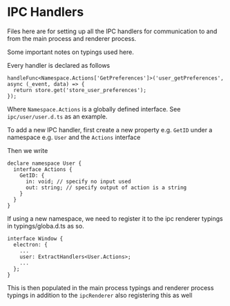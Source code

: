 # IPC Handlers

Files here are for setting up all the IPC handlers for communication to and from the main process and renderer process.

Some important notes on typings used here.

Every handler is declared as follows

```
handleFunc<Namespace.Actions['GetPreferences']>('user_getPreferences', async (_event, data) => {
  return store.get('store_user_preferences');
});
```

Where `Namespace.Actions` is a globally defined interface. See `ipc/user/user.d.ts` as an example.

To add a new IPC handler, first create a new property e.g. `GetID` under a namespace e.g. `User` and the `Actions` interface

Then we write

```
declare namespace User {
  interface Actions {
    GetID: {
      in: void; // specify no input used
      out: string; // specify output of action is a string
    }
  }
}
```

If using a new namespace, we need to register it to the ipc renderer typings in typings/globa.d.ts as so.

```
interface Window {
  electron: {
    ...
    user: ExtractHandlers<User.Actions>;
    ...
  };
}
```

This is then populated in the main process typings and renderer process typings in addition to the `ipcRenderer` also registering this as well
